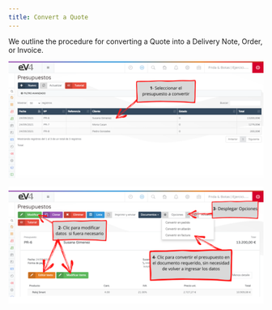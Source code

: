```yaml
---
title: Convert a Quote
---
```


We outline the procedure for converting a Quote into a Delivery Note, Order, or Invoice.

![Image01](../../../../assets/primerafactura/14.png)

![Image02](../../../../assets/primerafactura/23.png)
